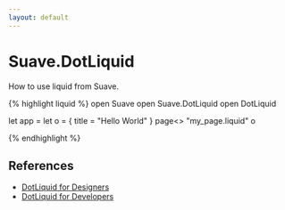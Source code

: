 ```yaml
---
layout: default
---
```


Suave.DotLiquid
===============

How to use liquid from Suave.

{% highlight liquid %}
open Suave
open Suave.DotLiquid
open DotLiquid

let app =
  let o = { title = "Hello World" }
  page<> "my_page.liquid" o

{% endhighlight %}


References
----------

 - [DotLiquid for Designers](https://github.com/dotliquid/dotliquid/wiki/DotLiquid-for-Designers)
 - [DotLiquid for Developers](https://github.com/dotliquid/dotliquid/wiki/DotLiquid-for-Developers)
